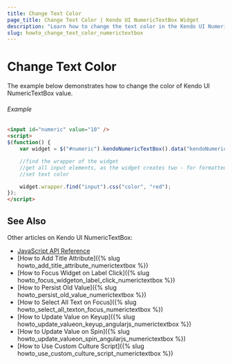 ```yaml
---
title: Change Text Color
page_title: Change Text Color | Kendo UI NumericTextBox Widget
description: "Learn how to change the text color in the Kendo UI NumericTextBox widget."
slug: howto_change_text_color_numerictextbox
---
```


# Change Text Color

The example below demonstrates how to change the color of Kendo UI NumericTextBox value.

###### Example

```html
<input id="numeric" value="10" />
<script>
$(function() {
    var widget = $("#numeric").kendoNumericTextBox().data("kendoNumericTextBox");

    //find the wrapper of the widget
    //get all input elements, as the widget creates two - for formatted value and real value
    //set text color

    widget.wrapper.find("input").css("color", "red");
});
</script>
```

## See Also 

Other articles on Kendo UI NumericTextBox:

* [JavaScript API Reference](/api/javascript/ui/numerictextbox)
* [How to Add Title Attribute]({% slug howto_add_title_attribute_numerictextbox %})
* [How to Focus Widget on Label Click]({% slug howto_focus_widgeton_label_click_numerictextbox %})
* [How to Persist Old Value]({% slug howto_persist_old_value_numerictextbox %})
* [How to Select All Text on Focus]({% slug howto_select_all_texton_focus_numerictextbox %})
* [How to Update Value on Keyup]({% slug howto_update_valueon_keyup_angularjs_numerictextbox %})
* [How to Update Value on Spin]({% slug howto_update_valueon_spin_angularjs_numerictextbox %})
* [How to Use Custom Culture Script]({% slug howto_use_custom_culture_script_numerictextbox %})